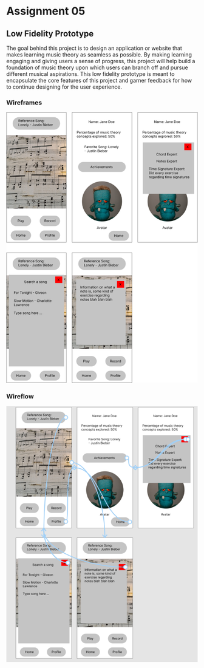 # Assignment 05

## Low Fidelity Prototype

The goal behind this project is to design an application or website that makes learning music theory as seamless as possible. By making learning engaging and giving users a sense of progress, this project will help build a foundation of music theory upon which users can branch off and pursue different musical aspirations. This low fidelity prototype is meant to encapsulate the core features of this project and garner feedback for how to continue designing for the user experience. 

### Wireframes

![wireframes](/assignment05/assets/wireframes.png)

### Wireflow

![wireflow](/assignment05/assets/wireflow.png)


